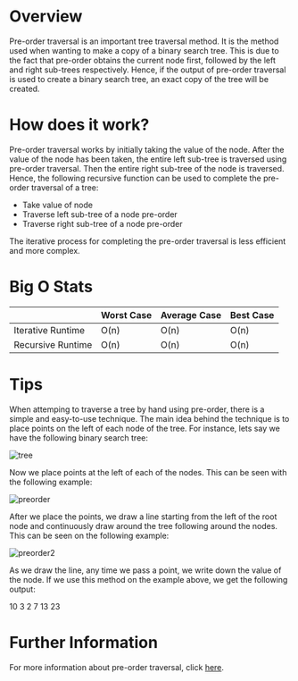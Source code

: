 # Overview

Pre-order traversal is an important tree traversal method. It is the method used when wanting to make a copy of a binary search tree. This is due to the fact that pre-order obtains the current node first, followed by the left and right sub-trees respectively. Hence, if the output of pre-order traversal is used to create a binary search tree, an exact copy of the tree will be created. 

# How does it work?

Pre-order traversal works by initially taking the value of the node. After the value of the node has been taken, the entire left sub-tree is traversed using pre-order traversal. Then the entire right sub-tree of the node is traversed. Hence, the following recursive function can be used to complete the pre-order traversal of a tree:

- Take value of node
- Traverse left sub-tree of a node pre-order
- Traverse right sub-tree of a node pre-order

The iterative process for completing the pre-order traversal is less efficient and more complex.

# Big O Stats

|                   | Worst Case | Average Case | Best Case |
|-------------------|------------|--------------|-----------|
| Iterative Runtime | O(n)       | O(n)         |  O(n)     |
| Recursive Runtime | O(n)       | O(n)         |  O(n)     |

# Tips

When attemping to traverse a tree by hand using pre-order, there is a simple and easy-to-use technique. The main idea behind the technique is to place points on the left of each node of the tree. For instance, lets say we have the following binary search tree:

![tree](./images/preorderAssets/sample-tree.png)

Now we place points at the left of each of the nodes. This can be seen with the following example:

![preorder](./images/preorderAssets/preorder-d1.png)

After we place the points, we draw a line starting from the left of the root node and continuously draw around the tree following around the nodes. This can be seen on the following example:

![preorder2](./images/preorderAssets/preorder-d2.png)

As we draw the line, any time we pass a point, we write down the value of the node. If we use this method on the example above, we get the following output:

10 3 2 7 13 23

# Further Information

For more information about pre-order traversal, click [here](https://en.wikipedia.org/wiki/Tree_traversal#Pre-order,_NLR).

